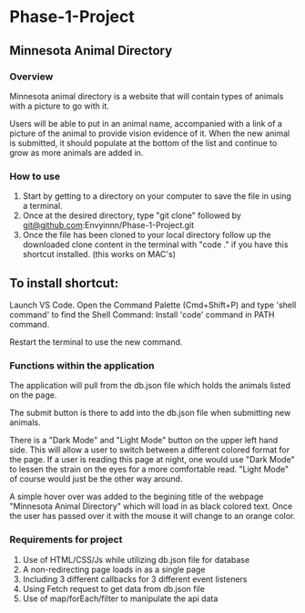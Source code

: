 
# Phase-1-Project
## Minnesota Animal Directory

### Overview
Minnesota animal directory is a website that will contain types of animals with a picture to go with it.

Users will be able to put in an animal name, accompanied with a link of a picture of the animal to provide vision evidence of it. When the new animal is submitted, it should populate at the bottom of the list and continue to grow as more animals are added in.

### How to use
1. Start by getting to a directory on your computer to save the file in using a terminal.
2. Once at the desired directory, type "git clone" followed by git@github.com:Envyinnn/Phase-1-Project.git
3. Once the file has been cloned to your local directory follow up the downloaded clone content in the terminal with "code ." if you have this shortcut installed. (this works on MAC's)

## To install shortcut: 

Launch VS Code.
Open the Command Palette (Cmd+Shift+P) and type 'shell command' to find the Shell Command: Install 'code' command in PATH command.

Restart the terminal to use the new command.

### Functions within the application
The application will pull from the db.json file which holds the animals listed on the page.

The submit button is there to add into the db.json file when submitting new animals.

There is a "Dark Mode" and "Light Mode" button on the upper left hand side. This will allow a user to switch between a different colored format for the page. If a user is reading this page at night, one would use "Dark Mode" to lessen the strain on the eyes for a more comfortable read. "Light Mode" of course would just be the other way around.

A simple hover over was added to the begining title of the webpage "Minnesota Animal Directory" which will load in as black colored text. Once the user has passed over it with the mouse it will change to an orange color.

### Requirements for project
1. Use of HTML/CSS/Js while utilizing db.json file for database
2. A non-redirecting page loads in as a single page
3. Including 3 different callbacks for 3 different event listeners
4. Using Fetch request to get data from db.json file
5. Use of map/forEach/filter to manipulate the api data



